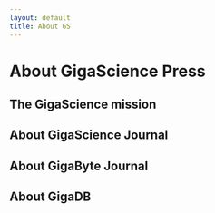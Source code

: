 ```yaml
---
layout: default
title: About GS
---
```


# About GigaScience Press

## The GigaScience mission

## About GigaScience Journal

## About GigaByte Journal

## About GigaDB
